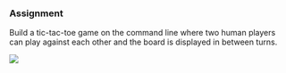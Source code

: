 ### Assignment

Build a tic-tac-toe game on the command line where two human players can play against each other and the board is displayed in between turns.

<img src="https://i.ibb.co/tQz2yYW/Screen-Shot-2020-12-28-at-9-32-47-PM.png">
